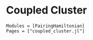 # Coupled Cluster


```@autodocs
Modules = [PairingHamiltonian]
Pages = ["coupled_cluster.jl"]
``` 


